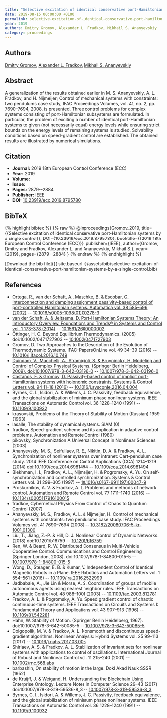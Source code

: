 ```yaml
---
title: "Selective excitation of identical conservative port-Hamiltonian systems by a single control"
date: 2019-08-15 00:00:00 +0100
permalink: selective-excitation-of-identical-conservative-port-hamiltonian-systems-by-a-single-control
year: 2019
authors: Dmitry Gromov, Alexander L. Fradkov, Mikhail S. Ananyevskiy
category: proceedings
---
```

 
## Authors
[Dmitry Gromov](authors/dmitry-gromov), [Alexander L. Fradkov](authors/alexander-l-fradkov), [Mikhail S. Ananyevskiy](authors/mikhail-s-ananyevskiy)
 
## Abstract
A generalization of the results obtained earlier in M. S. Ananyevskiy, A. L. Fradkov, and H. Nijmeijer; Control of mechanical systems with constraints: two pendulums case study, IFAC Proceedings Volumes, vol. 41, no. 2, pp. 7690–7694, 2008. is presented. Three control problems for complex systems consisting of port-Hamiltonian subsystems are formulated. In particular, the problem of exciting a number of identical port-Hamiltonian systems to given (not necessarily equal) energy levels while ensuring strict bounds on the energy levels of remaining systems is studied. Solvability conditions based on speed-gradient control are established. The obtained results are illustrated by numerical simulations.
 
## Citation
- **Journal:** 2019 18th European Control Conference (ECC)
- **Year:** 2019
- **Volume:** 
- **Issue:** 
- **Pages:** 2879--2884
- **Publisher:** IEEE
- **DOI:** [10.23919/ecc.2019.8795780](https://doi.org/10.23919/ecc.2019.8795780)
 
## BibTeX
{% highlight bibtex %}
{% raw %}
@inproceedings{Gromov_2019,
  title={{Selective excitation of identical conservative port-Hamiltonian systems by a single control}},
  DOI={10.23919/ecc.2019.8795780},
  booktitle={{2019 18th European Control Conference (ECC)}},
  publisher={IEEE},
  author={Gromov, Dmitry and Fradkov, Alexander L. and Ananyevskiy, Mikhail S.},
  year={2019},
  pages={2879--2884}
}
{% endraw %}
{% endhighlight %}
 
[Download the bib file]({{ site.baseurl }}/assets/bib/selective-excitation-of-identical-conservative-port-hamiltonian-systems-by-a-single-control.bib)
 
## References
- [Ortega, R., van der Schaft, A., Maschke, B. & Escobar, G. Interconnection and damping assignment passivity-based control of port-controlled Hamiltonian systems. Automatica vol. 38 585–596 (2002)](interconnection-and-damping-assignment-passivity-based-control-of-port-controlled-hamiltonian-systems) -- [10.1016/s0005-1098(01)00278-3](https://doi.org/10.1016/s0005-1098(01)00278-3)
- [van der Schaft, A. & Jeltsema, D. Port-Hamiltonian Systems Theory: An Introductory Overview. Foundations and Trends® in Systems and Control vol. 1 173–378 (2014)](port-hamiltonian-systems-theory-an-introductory-overview) -- [10.1561/2600000002](https://doi.org/10.1561/2600000002)
- Öttinger, H. C. Beyond Equilibrium Thermodynamics. (2005) doi:10.1002/0471727903 -- [10.1002/0471727903](https://doi.org/10.1002/0471727903)
- Gromov, D. Two Approaches to the Description of the Evolution of Thermodynamic Systems. IFAC-PapersOnLine vol. 49 34–39 (2016) -- [10.1016/j.ifacol.2016.10.749](https://doi.org/10.1016/j.ifacol.2016.10.749)
- [Duindam, V., Macchelli, A., Stramigioli, S. & Bruyninckx, H. Modeling and Control of Complex Physical Systems. (Springer Berlin Heidelberg, 2009). doi:10.1007/978-3-642-03196-0](modeling-and-control-of-complex-physical-systems) -- [10.1007/978-3-642-03196-0](https://doi.org/10.1007/978-3-642-03196-0)
- [Castaños, F. & Gromov, D. Passivity-based control of implicit port-Hamiltonian systems with holonomic constraints. Systems &amp; Control Letters vol. 94 11–18 (2016)](passivity-based-control-of-implicit-port-hamiltonian-systems-with-holonomic-constraints) -- [10.1016/j.sysconle.2016.04.004](https://doi.org/10.1016/j.sysconle.2016.04.004)
- Byrnes, C. I., Isidori, A. & Willems, J. C. Passivity, feedback equivalence, and the global stabilization of minimum phase nonlinear systems. IEEE Transactions on Automatic Control vol. 36 1228–1240 (1991) -- [10.1109/9.100932](https://doi.org/10.1109/9.100932)
- krasovskii, Problems of the Theory of Stability of Motion (Russian) 1959 (1963)
- lasalle, The stability of dynamical systems. SIAM (0)
- fradkov, Speed-gradient scheme and its application in adaptive control problems. Automation and Remote Control (1980)
- pikovsky, Synchronization A Universal Concept in Nonlinear Sciences (2003)
- Ananyevskiy, M. S., Seifullaev, R. E., Nikitin, D. A. & Fradkov, A. L. Synchronization of nonlinear systems over intranet: Cart-pendulum case study. 2014 IEEE Conference on Control Applications (CCA) 1214–1219 (2014) doi:10.1109/cca.2014.6981494 -- [10.1109/cca.2014.6981494](https://doi.org/10.1109/cca.2014.6981494)
- Blekhman, I. I., Fradkov, A. L., Nijmeijer, H. & Pogromsky, A. Yu. On self-synchronization and controlled synchronization. Systems &amp; Control Letters vol. 31 299–305 (1997) -- [10.1016/s0167-6911(97)00047-9](https://doi.org/10.1016/s0167-6911(97)00047-9)
- Proskurnikov, A. V. & Fradkov, A. L. Problems and methods of network control. Automation and Remote Control vol. 77 1711–1740 (2016) -- [10.1134/s0005117916100015](https://doi.org/10.1134/s0005117916100015)
- fradkov, Cybernetical Physics From Control of Chaos to Quantum Control (2007)
- Ananyevskiy, M. S., Fradkov, A. L. & Nijmeijer, H. Control of mechanical systems with constraints: two pendulums case study. IFAC Proceedings Volumes vol. 41 7690–7694 (2008) -- [10.3182/20080706-5-kr-1001.01300](https://doi.org/10.3182/20080706-5-kr-1001.01300)
- Liu, T., Jiang, Z.-P. & Hill, D. J. Nonlinear Control of Dynamic Networks. (2018) doi:10.1201/b16759 -- [10.1201/b16759](https://doi.org/10.1201/b16759)
- Ren, W. & Beard, R. W. Distributed Consensus in Multi-Vehicle Cooperative Control. Communications and Control Engineering (Springer London, 2008). doi:10.1007/978-1-84800-015-5 -- [10.1007/978-1-84800-015-5](https://doi.org/10.1007/978-1-84800-015-5)
- Wong, D., Steager, E. B. & Kumar, V. Independent Control of Identical Magnetic Robots in a Plane. IEEE Robotics and Automation Letters vol. 1 554–561 (2016) -- [10.1109/lra.2016.2522999](https://doi.org/10.1109/lra.2016.2522999)
- Jadbabaie, A., Jie Lin & Morse, A. S. Coordination of groups of mobile autonomous agents using nearest neighbor rules. IEEE Transactions on Automatic Control vol. 48 988–1001 (2003) -- [10.1109/tac.2003.812781](https://doi.org/10.1109/tac.2003.812781)
- Fradkov, A. L. & Pogromsky, A. Yu. Speed gradient control of chaotic continuous-time systems. IEEE Transactions on Circuits and Systems I: Fundamental Theory and Applications vol. 43 907–913 (1996) -- [10.1109/81.542281](https://doi.org/10.1109/81.542281)
- Hahn, W. Stability of Motion. (Springer Berlin Heidelberg, 1967). doi:10.1007/978-3-642-50085-5 -- [10.1007/978-3-642-50085-5](https://doi.org/10.1007/978-3-642-50085-5)
- Dolgopolik, M. V. & Fradkov, A. L. Nonsmooth and discontinuous speed-gradient algorithms. Nonlinear Analysis: Hybrid Systems vol. 25 99–113 (2017) -- [10.1016/j.nahs.2017.03.005](https://doi.org/10.1016/j.nahs.2017.03.005)
- Shiriaev, A. S. & Fradkov, A. L. Stabilization of invariant sets for nonlinear systems with applications to control of oscillations. International Journal of Robust and Nonlinear Control vol. 11 215–240 (2001) -- [10.1002/rnc.568.abs](https://doi.org/10.1002/rnc.568.abs)
- barbashin, On stability of motion in the large. Dokl Akad Nauk SSSR (1952)
- de Kruijff, J. & Weigand, H. Understanding the Blockchain Using Enterprise Ontology. Lecture Notes in Computer Science 29–43 (2017) doi:10.1007/978-3-319-59536-8_3 -- [10.1007/978-3-319-59536-8_3](https://doi.org/10.1007/978-3-319-59536-8_3)
- Byrnes, C. I., Isidori, A. & Willems, J. C. Passivity, feedback equivalence, and the global stabilization of minimum phase nonlinear systems. IEEE Transactions on Automatic Control vol. 36 1228–1240 (1991) -- [10.1109/9.100932](https://doi.org/10.1109/9.100932)

